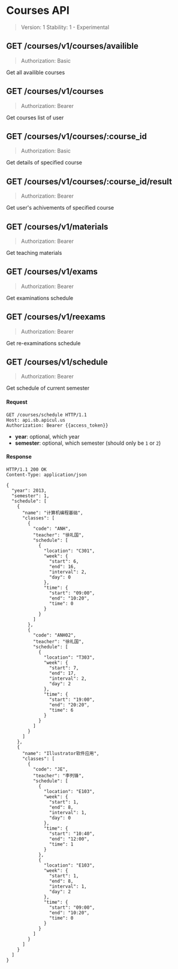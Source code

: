Courses API
==========

> Version: 1
> Stability: 1 - Experimental


## GET /courses/v1/courses/availible

> Authorization: Basic

Get all availible courses


## GET /courses/v1/courses

> Authorization: Bearer

Get courses list of user


## GET /courses/v1/courses/:course_id

> Authorization: Basic

Get details of specified course


## GET /courses/v1/courses/:course_id/result

> Authorization: Bearer

Get user's achivements of specified course


## GET /courses/v1/materials

> Authorization: Bearer

Get teaching materials


## GET /courses/v1/exams

> Authorization: Bearer

Get examinations schedule


## GET /courses/v1/reexams

> Authorization: Bearer

Get re-examinations schedule


## GET /courses/v1/schedule

> Authorization: Bearer

Get schedule of current semester

#### Request

```http
GET /courses/schedule HTTP/1.1
Host: api.sb.apicul.us
Authorization: Bearer {{access_token}}
```

* **year**: optional, which year
* **semester**: optional, which semester (should only be `1` or `2`)

#### Response

```http
HTTP/1.1 200 OK
Content-Type: application/json

{
  "year": 2013,
  "semester": 1,
  "schedule": [
    {
      "name": "计算机编程基础",
      "classes": [
        {
          "code": "ANH",
          "teacher": "徐礼国",
          "schedule": [
            {
              "location": "C301",
              "week": {
                "start": 6,
                "end": 16,
                "interval": 2,
                "day": 0
              },
              "time": {
                "start": "09:00",
                "end": "10:20",
                "time": 0
              }
            }
          ]
        },
        {
          "code": "ANH02",
          "teacher": "徐礼国",
          "schedule": [
            {
              "location": "T303",
              "week": {
                "start": 7,
                "end": 17,
                "interval": 2,
                "day": 2
              },
              "time": {
                "start": "19:00",
                "end": "20:20",
                "time": 6
              }
            }
          ]
        }
      ]
    },
    {
      "name": "Illustrator软件应用",
      "classes": [
        {
          "code": "JE",
          "teacher": "李列锋",
          "schedule": [
            {
              "location": "E103",
              "week": {
                "start": 1,
                "end": 8,
                "interval": 1,
                "day": 0
              },
              "time": {
                "start": "10:40",
                "end": "12:00",
                "time": 1
              }
            },
            {
              "location": "E103",
              "week": {
                "start": 1,
                "end": 8,
                "interval": 1,
                "day": 2
              },
              "time": {
                "start": "09:00",
                "end": "10:20",
                "time": 0
              }
            }
          ]
        }
      ]
    }
  ]
}
```
